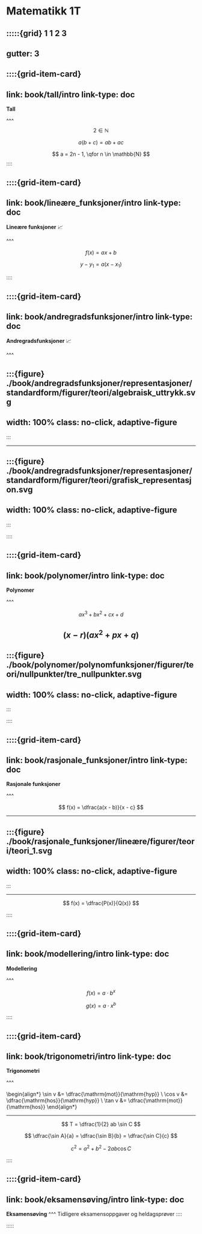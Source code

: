 # Matematikk 1T




<!-- :::{raw} html
---
file: velkommen.html
---
::: -->



:::::{grid} 1 1 2 3
---
gutter: 3
---

::::{grid-item-card}
---
link: book/tall/intro
link-type: doc
---
**Tall**


^^^
$$
2 \in \mathbb{N}
$$

$$
a(b + c) = ab + ac
$$

$$
a = 2n - 1, \qfor n \in \mathbb{N}
$$
::::


::::{grid-item-card}
---
link: book/lineære_funksjoner/intro
link-type: doc
---
**Lineære funksjoner** 📈


^^^

$$
f(x) = ax + b
$$

$$
y - y_1 = a(x - x_1)
$$

::::


::::{grid-item-card}
---
link: book/andregradsfunksjoner/intro
link-type: doc
---
**Andregradsfunksjoner** 📈


^^^

:::{figure} ./book/andregradsfunksjoner/representasjoner/standardform/figurer/teori/algebraisk_uttrykk.svg
---
width: 100%
class: no-click, adaptive-figure
---
:::

---

:::{figure} ./book/andregradsfunksjoner/representasjoner/standardform/figurer/teori/grafisk_representasjon.svg
---
width: 100%
class: no-click, adaptive-figure
---
:::

::::


::::{grid-item-card}
---
link: book/polynomer/intro
link-type: doc
---
**Polynomer** 


^^^

$$
ax^3 + bx^2 + cx + d
$$

$$
(x - r)(ax^2 + px + q)
$$
---

:::{figure} ./book/polynomer/polynomfunksjoner/figurer/teori/nullpunkter/tre_nullpunkter.svg
---
width: 100%
class: no-click, adaptive-figure
---
:::

::::


::::{grid-item-card}
---
link: book/rasjonale_funksjoner/intro
link-type: doc
---
**Rasjonale funksjoner** 


^^^

$$
f(x) = \dfrac{a(x - b)}{x - c}
$$

---

:::{figure} ./book/rasjonale_funksjoner/lineære/figurer/teori/teori_1.svg
---
width: 100%
class: no-click, adaptive-figure
---
:::


---

$$
f(x) = \dfrac{P(x)}{Q(x)}
$$

::::


::::{grid-item-card}
---
link: book/modellering/intro
link-type: doc
---
**Modellering** 


^^^

$$
f(x) = a \cdot b^x
$$

$$
g(x) = a \cdot x^b
$$


::::



::::{grid-item-card}
---
link: book/trigonometri/intro
link-type: doc
---
**Trigonometri** 


^^^

\begin{align*}
    \sin v &= \dfrac{\mathrm{mot}}{\mathrm{hyp}} \\
    \cos v &= \dfrac{\mathrm{hos}}{\mathrm{hyp}} \\
    \tan v &= \dfrac{\mathrm{mot}}{\mathrm{hos}}
\end{align*}

---

$$
T = \dfrac{1}{2} ab \sin C
$$

$$
\dfrac{\sin A}{a} = \dfrac{\sin B}{b} = \dfrac{\sin C}{c}
$$

$$
c^2 = a^2 + b^2 - 2ab\cos C
$$


::::

::::{grid-item-card}
---
link: book/eksamensøving/intro
link-type: doc
---
**Eksamensøving**
^^^
Tidligere eksamensoppgaver og heldagsprøver
::::

:::::
